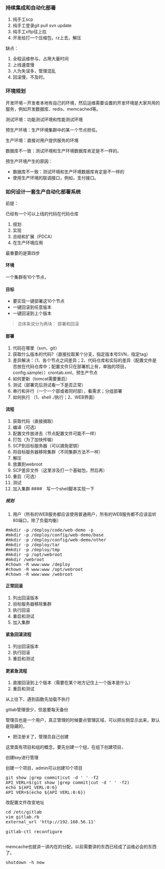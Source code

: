 ### 持续集成和自动化部署

1. 纯手工scp
2. 纯手工登录git pull svn update
3. 纯手工xftp往上拉
4. 开发给打一个压缩包，rz上去，解压

缺点：

1. 全程运维参与，占用大量时间
2. 上线速度慢
3. 人为失误多，管理混乱
4. 回滚慢，不及时。

### 环境规划 

开发环境－开发者本地有自己的环境，然后运维需要设置的开发环境是大家共用的服务，例如开发数据库、redis、memcached等。

测试环境：功能测试环境和性能测试环境

预生产环境：生产环境集群中的某一个节点担任。

生产环境：直接对用户提供服务的环境

数据库不一致：测试环境和生产环境数据库肯定是不一样的。

预生产环境产生的原因：

* 数据库不一致：测试环境和生产环境数据库肯定是不一样的
* 使用生产环境的联调接口，例如，支付接口。



### 如何设计一套生产自动化部署系统

前提：

已经有一个可以上线的代码在代码仓库

1. 规划
2. 实现
3. 总结和扩展（PDCA）
4. 在生产环境应用

最重要的是第四步


#### 环境
一个集群有10个节点，

#### 目标

* 要实现一键部署这10个节点
* 一键回滚到任意版本
* 一键回滚到上个版本

> 总体来说分为两块： 部署和回滚

#### 部署
1. 代码在哪里（svn、git）
2. 获取什么版本的代码?（直接拉取某个分支，指定版本号SVN，指定tag）
3. 差异解决：（1、各个节点之间差异；2、代码仓库和实际的差异（配置文件是否放在代码仓库中；配置文件只在部署机上有，单独的项目，config.sample））crontab.xml、预生产节点
4. 如何更新（tomcat需要重启）
5. 测试（部署完后测试看一下是否正常）
6. 串行和并行（一个一个部或者同时部），看需求；分组部署
7. 如何执行 （1、shell ./执行；2、WEB界面）

#### 流程
1. 获取代码（直接摘取）
2. 编译（可选）
3. 配置文件放进去（节点配置文件可能不一样）
4. 打包（为了加快传输）
5. SCP到目标服务器（可以搞免密钥）
6. 将目标服务器移除集群（不同集群方法不一样）
7. 解压
8. 放置到webroot
9. SCP差异文件（这里涉及打一个基础包，然后再）
10. 重启（可选）
11. 测试
12. 加入集群
####　写一个shell脚本实现一下

##### 规划
1. 用户（所有的WEB服务都应该使用普通用户，所有的WEB服务都不应该监听80端口，除了负载均衡）

<pre>
#mkdir -p /deploy/code/web-demo -p
#mkdir -p /deploy/config/web-demo/base
#mkdir -p /deploy/config/web-demo/other
#mkdir -p /deploy/tar
#mkdir -p /deploy/tmp
#mkdir -p /opt/webroot
#mkdir /webroot
#chown -R www:www /deploy
#chown -R www:www /opt/webroot
#chown -R www:www /webroot
</pre>


#### 正常回滚

1. 列出回滚版本
2. 目标服务器移除集群
3. 执行回滚
4. 重启和测试 
5. 加入集群

#### 紧急回滚流程
1. 列出回滚版本
2. 执行回滚
3. 重启和测试

#### 更紧急流程
1. 直接回滚到上个版本（需要在某个地方记住上一个版本是什么）
2. 重启和测试



从上往下，遇到函数先加载不执行

gitlab管理很少，但是要每天备份


管理员也是一个用户，真正管理的时候要点管理区域，可以把左侧显示出来，默认是隐藏的，

* 把注册关了，管理员自己创建

这里面有项目和组的概念，要先创建一个组，在组下创建项目，

创建key进行管理

创建一个项目，admin可以创建10个项目

<pre>
git show |grep commit|cut -d ' ' -f2
API_VERL=$(git show |grep commit|cut -d ' ' -f2)
echo ${API_VERL:0:6}
API_VER=$(echo ${API_VERL:0:6})
</pre>

改配置文件改变地址

<pre>
cd /etc/gitlab
vim gitlab.rb
external_url 'http://192.168.56.11'

gitlab-ctl reconfigure

</pre>

memcache也就讲一讲内在的分配，以前需要讲的东西已经成了运维必会的东西了。



















<pre>
shutdown -h now
</pre>